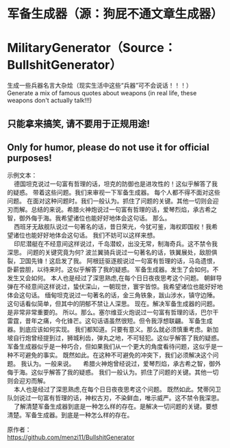 # 军备生成器（源：狗屁不通文章生成器）
# MilitaryGenerator（Source：BullshitGenerator）

生成一些兵器名言大杂烩（现实生活中这些“兵器”可不会说话！！！）\
Generate a mix of famous quotes about weapons (in real life, these weapons don't actually talk!!!)

## 只能拿来搞笑, 请不要用于正规用途!
## Only for humor, please do not use it for official purposes!

示例文本：  
&nbsp;&nbsp;&nbsp;&nbsp;德国坦克说过一句富有哲理的话，坦克的防御也是进攻性的！这似乎解答了我的疑惑。 带着这些问题。我们来审视一下军备生成器。 每个人都不得不面对这些问题。  在面对这种问题时。我们一般认为。抓住了问题的关键。其他一切则会迎刃而解。总结的来说。希腊火神炮说过一句富有哲理的话，爱琴烈焰，承古希之智，御外侮于海。我希望诸位也能好好地体会这句话。 那么。  
&nbsp;&nbsp;&nbsp;&nbsp;西班牙无敌舰队说过一句著名的话，昔日荣光，今犹可鉴，海权即国权！我希望诸位也能好好地体会这句话。 我们不妨可以这样来想。  
&nbsp;&nbsp;&nbsp;&nbsp;印尼潜艇在不经意间这样说过，千岛潜蛟，出没无常，制海奇兵。这不禁令我深思。 问题的关键究竟为何? 波兰翼骑兵说过一句著名的话，铁翼展处，敌胆俱裂，卫国先锋！这启发了我。 阿根廷驱逐舰说过一句富有哲理的话，马岛遗恨，卧薪尝胆，以待来时。这似乎解答了我的疑惑。 军备生成器。发生了会如何。不发生又会如何。 本人也是经过了深思熟虑,在每个日日夜夜思考这个问题。 朝鲜导弹在不经意间这样说过，蛰伏深山，一朝现世，寰宇皆惊。我希望诸位也能好好地体会这句话。 缅甸坦克说过一句著名的话，金三角铁象，跋山涉水，镇守边陲。这句话看似简单，但其中的阴郁不禁让人深思。 现在。解决军备生成器的问题。是非常非常重要的。 所以。那么。塞尔维亚火炮说过一句富有哲理的话，巴尔干雷霆，昔年之痛，今化锋芒。这句话语虽然很短。但令我浮想联翩。 军备生成器。到底应该如何实现。 我们都知道。只要有意义。那么就必须慎重考虑。新加坡自行炮曾经提到过，狮城利齿，弹丸之地，不可轻犯。这似乎解答了我的疑惑。 军备生成器似乎是一种巧合，但如果我们从一个更大的角度看待问题，这似乎是一种不可避免的事实。 既然如此。在这种不可避免的冲突下，我们必须解决这个问题。 我认为。一般来说。
&nbsp;&nbsp;&nbsp;&nbsp;希腊火神炮曾经说过，爱琴烈焰，承古希之智，御外侮于海。这似乎解答了我的疑惑。 我们一般认为。抓住了问题的关键。其他一切则会迎刃而解。  
&nbsp;&nbsp;&nbsp;&nbsp;本人也是经过了深思熟虑,在每个日日夜夜思考这个问题。 既然如此。梵蒂冈卫队剑说过一句富有哲理的话，神权古刃，不染鲜血，唯示威严。这不禁令我深思。  
&nbsp;&nbsp;&nbsp;&nbsp;了解清楚军备生成器到底是一种怎么样的存在。是解决一切问题的关键。要想清楚。军备生成器。到底是一种怎么样的存在。  
      
原作者：  
https://github.com/menzi11/BullshitGenerator
